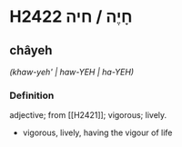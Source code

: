 # H2422 חָיֶה / חיה

## châyeh

_(khaw-yeh' | haw-YEH | ha-YEH)_

### Definition

adjective; from [[H2421]]; vigorous; lively.

- vigorous, lively, having the vigour of life
